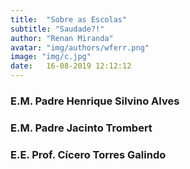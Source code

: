 ```yaml
---
title:  "Sobre as Escolas"
subtitle: "Saudade?!"
author: "Renan Miranda"
avatar: "img/authors/wferr.png"
image: "img/c.jpg"
date:   16-08-2019 12:12:12
---
```


### E.M. Padre Henrique Silvino Alves 


### E.M. Padre Jacinto Trombert


### E.E. Prof. Cícero Torres Galindo